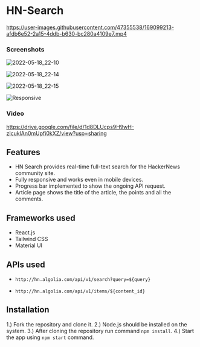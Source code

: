 # HN-Search

https://user-images.githubusercontent.com/47355538/169099213-afdb6e52-2a15-4ddb-b630-bc280a4109e7.mp4


### Screenshots

![2022-05-18_22-10](https://user-images.githubusercontent.com/47355538/169096534-cf3b0f8c-a168-4f5f-abc9-d52fd3737146.png)

![2022-05-18_22-14](https://user-images.githubusercontent.com/47355538/169097298-bd675e97-6947-4c10-aa33-cdd968af8f6f.png)

![2022-05-18_22-15](https://user-images.githubusercontent.com/47355538/169097490-f0787cdf-917d-444a-9d0b-7dbf919f8a9e.png)

![Responsive](https://user-images.githubusercontent.com/47355538/169096300-349a2c51-d2a3-4296-8ffd-e1436ef14984.png)

### Video

https://drive.google.com/file/d/1d8DLUcps9H9wH-zIcuklAn0mUpfi0kXZ/view?usp=sharing



## Features

- HN Search provides real-time full-text search for the HackerNews community site.
- Fully responsive and works even in mobile devices.
- Progress bar implemented to show the ongoing API request.
- Article page shows the title of the article, the points and all the comments.

## Frameworks used
- React.js
- Tailwind CSS
- Material UI 

## APIs used
- `http://hn.algolia.com/api/v1/search?query=${query}`

- `http://hn.algolia.com/api/v1/items/${content_id}`


## Installation 

1.) Fork the repository and clone it.
2.)  Node.js should be installed on the system.
3.)  After cloning the repository run command `npm install`.
4.) Start the app using `npm start` command.
